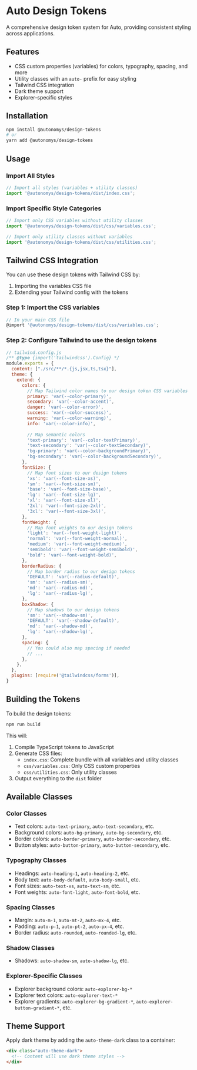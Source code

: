 # Auto Design Tokens

A comprehensive design token system for Auto, providing consistent styling across applications.

## Features

- CSS custom properties (variables) for colors, typography, spacing, and more
- Utility classes with an `auto-` prefix for easy styling
- Tailwind CSS integration
- Dark theme support
- Explorer-specific styles

## Installation

```bash
npm install @autonomys/design-tokens
# or
yarn add @autonomys/design-tokens
```

## Usage

### Import All Styles

```js
// Import all styles (variables + utility classes)
import '@autonomys/design-tokens/dist/index.css';
```

### Import Specific Style Categories

```js
// Import only CSS variables without utility classes
import '@autonomys/design-tokens/dist/css/variables.css';

// Import only utility classes without variables
import '@autonomys/design-tokens/dist/css/utilities.css';
```

## Tailwind CSS Integration

You can use these design tokens with Tailwind CSS by:

1. Importing the variables CSS file 
2. Extending your Tailwind config with the tokens

### Step 1: Import the CSS variables
```js
// In your main CSS file
@import '@autonomys/design-tokens/dist/css/variables.css';
```

### Step 2: Configure Tailwind to use the design tokens

```js
// tailwind.config.js
/** @type {import('tailwindcss').Config} */
module.exports = {
  content: ["./src/**/*.{js,jsx,ts,tsx}"],
  theme: {
    extend: {
      colors: {
        // Map Tailwind color names to our design token CSS variables
        primary: 'var(--color-primary)',
        secondary: 'var(--color-accent)',
        danger: 'var(--color-error)',
        success: 'var(--color-success)',
        warning: 'var(--color-warning)',
        info: 'var(--color-info)',
        
        // Map semantic colors
        'text-primary': 'var(--color-textPrimary)',
        'text-secondary': 'var(--color-textSecondary)',
        'bg-primary': 'var(--color-backgroundPrimary)',
        'bg-secondary': 'var(--color-backgroundSecondary)',
      },
      fontSize: {
        // Map font sizes to our design tokens
        'xs': 'var(--font-size-xs)',
        'sm': 'var(--font-size-sm)',
        'base': 'var(--font-size-base)',
        'lg': 'var(--font-size-lg)',
        'xl': 'var(--font-size-xl)',
        '2xl': 'var(--font-size-2xl)',
        '3xl': 'var(--font-size-3xl)',
      },
      fontWeight: {
        // Map font weights to our design tokens
        'light': 'var(--font-weight-light)',
        'normal': 'var(--font-weight-normal)',
        'medium': 'var(--font-weight-medium)',
        'semibold': 'var(--font-weight-semibold)',
        'bold': 'var(--font-weight-bold)',
      },
      borderRadius: {
        // Map border radius to our design tokens
        'DEFAULT': 'var(--radius-default)',
        'sm': 'var(--radius-sm)',
        'md': 'var(--radius-md)',
        'lg': 'var(--radius-lg)',
      },
      boxShadow: {
        // Map shadows to our design tokens
        'sm': 'var(--shadow-sm)',
        'DEFAULT': 'var(--shadow-default)',
        'md': 'var(--shadow-md)',
        'lg': 'var(--shadow-lg)',
      },
      spacing: {
        // You could also map spacing if needed
        // ...
      },
    },
  },
  plugins: [require('@tailwindcss/forms')],
}
```

## Building the Tokens

To build the design tokens:

```bash
npm run build
```

This will:
1. Compile TypeScript tokens to JavaScript
2. Generate CSS files:
   - `index.css`: Complete bundle with all variables and utility classes
   - `css/variables.css`: Only CSS custom properties
   - `css/utilities.css`: Only utility classes
3. Output everything to the `dist` folder

## Available Classes

### Color Classes

- Text colors: `auto-text-primary`, `auto-text-secondary`, etc.
- Background colors: `auto-bg-primary`, `auto-bg-secondary`, etc.
- Border colors: `auto-border-primary`, `auto-border-secondary`, etc.
- Button styles: `auto-button-primary`, `auto-button-secondary`, etc.

### Typography Classes

- Headings: `auto-heading-1`, `auto-heading-2`, etc.
- Body text: `auto-body-default`, `auto-body-small`, etc.
- Font sizes: `auto-text-xs`, `auto-text-sm`, etc.
- Font weights: `auto-font-light`, `auto-font-bold`, etc.

### Spacing Classes

- Margin: `auto-m-1`, `auto-mt-2`, `auto-mx-4`, etc.
- Padding: `auto-p-1`, `auto-pt-2`, `auto-px-4`, etc.
- Border radius: `auto-rounded`, `auto-rounded-lg`, etc.

### Shadow Classes

- Shadows: `auto-shadow-sm`, `auto-shadow-lg`, etc.

### Explorer-Specific Classes

- Explorer background colors: `auto-explorer-bg-*`
- Explorer text colors: `auto-explorer-text-*`
- Explorer gradients: `auto-explorer-bg-gradient-*`, `auto-explorer-button-gradient-*`, etc.

## Theme Support

Apply dark theme by adding the `auto-theme-dark` class to a container:

```html
<div class="auto-theme-dark">
  <!-- Content will use dark theme styles -->
</div>
```